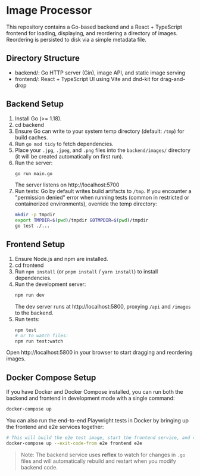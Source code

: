 # Image Processor

This repository contains a Go-based backend and a React + TypeScript frontend for loading, displaying, and reordering a directory of images. Reordering is persisted to disk via a simple metadata file.

## Directory Structure
- backend/: Go HTTP server (Gin), image API, and static image serving
- frontend/: React + TypeScript UI using Vite and dnd-kit for drag-and-drop

## Backend Setup
1. Install Go (>= 1.18).
2. cd backend
3. Ensure Go can write to your system temp directory (default: `/tmp`) for build caches.
4. Run `go mod tidy` to fetch dependencies.
5. Place your `.jpg`, `.jpeg`, and `.png` files into the `backend/images/` directory (it will be created automatically on first run).
6. Run the server:
   ```sh
   go run main.go
   ```
   The server listens on http://localhost:5700
7. Run tests:
   Go by default writes build artifacts to `/tmp`. If you encounter a "permission denied" error when running tests (common in restricted or containerized environments), override the temp directory:
   ```sh
   mkdir -p tmpdir
   export TMPDIR=$(pwd)/tmpdir GOTMPDIR=$(pwd)/tmpdir
   go test ./...
   ```

## Frontend Setup
1. Ensure Node.js and npm are installed.
2. cd frontend
3. Run `npm install` (or `pnpm install` / `yarn install`) to install dependencies.
4. Run the development server:
   ```sh
   npm run dev
   ```
   The dev server runs at http://localhost:5800, proxying `/api` and `/images` to the backend.
5. Run tests:
   ```sh
   npm test
   # or to watch files:
   npm run test:watch
   ```

Open http://localhost:5800 in your browser to start dragging and reordering images.

## Docker Compose Setup

If you have Docker and Docker Compose installed, you can run both the backend and frontend in development mode with a single command:

```sh
docker-compose up
```
You can also run the end-to-end Playwright tests in Docker by bringing up the frontend and e2e services together:

```sh
# This will build the e2e test image, start the frontend service, and run tests
docker-compose up --exit-code-from e2e frontend e2e
```
> Note: The backend service uses **reflex** to watch for changes in `.go` files and will automatically rebuild and restart when you modify backend code.